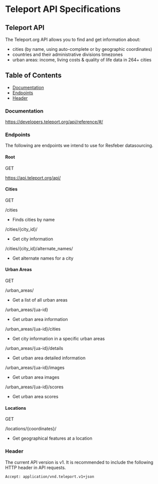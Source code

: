 #  Teleport API Specifications

## Teleport API

The Teleport.org API allows you to find and get information about:

- cities (by name, using auto-complete or by geographic coordinates)
- countries and their administrative divisions timezones
- urban areas: income, living costs & quality of life data in 264+ cities

## Table of Contents
- [Documentation](#Documentation)
- [Endpoints](#Endpoints)
- [Header](#Header)



### Documentation
https://developers.teleport.org/api/reference/#/

### Endpoints
The following are endpoints we intend to use for Resfeber datasourcing. 

#### Root
GET

https://api.teleport.org/api/

#### Cities
GET

/cities
 - Finds cities by name
 
/cities/{city_id}/
- Get city information

/cities/{city_id}/alternate_names/
- Get alternate names for a city

#### Urban Areas
GET

/urban_areas/
- Get a list of all urban areas

/urban_areas/{ua-id}
- Get urban area information

/urban_areas/{ua-id}/cities
- Get city information in a specific urban areas

/urban_areas/{ua-id}/details
- Get urban area detailed information

/urban_areas/{ua-id}/images
- Get urban area images

/urban_areas/{ua-id}/scores
- Get urban area scores

#### Locations
GET 

/locations/{coordinates}/
- Get geographical features at a location


### Header

The current API version is v1. It is recommended to include the following HTTP header in  API requests.

```Accept: application/vnd.teleport.v1+json```


